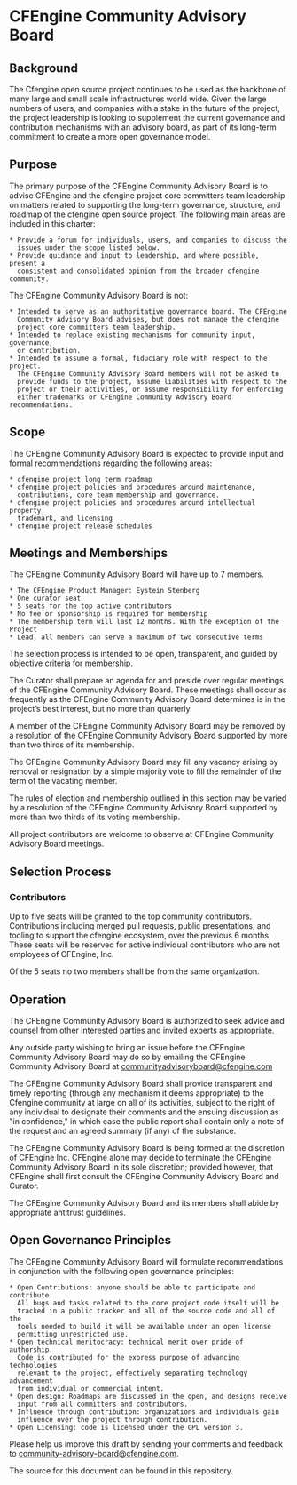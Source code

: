 # CFEngine Community Advisory Board

## Background

The Cfengine open source project continues to be used as the backbone of many
large and small scale infrastructures world wide. Given the large numbers of
users, and companies with a stake in the future of the project, the project
leadership is looking to supplement the current governance and contribution
mechanisms with an advisory board, as part of its long-term commitment to
create a more open governance model.

## Purpose

The primary purpose of the CFEngine Community Advisory Board is to advise
CFEngine and the cfengine project core committers team leadership on matters
related to supporting the long-term governance, structure, and roadmap of the
cfengine open source project. The following main areas are included in this
charter:

    * Provide a forum for individuals, users, and companies to discuss the
      issues under the scope listed below.
    * Provide guidance and input to leadership, and where possible, present a
      consistent and consolidated opinion from the broader cfengine community.

The CFEngine Community Advisory Board is not:

    * Intended to serve as an authoritative governance board. The CFEngine
      Community Advisory Board advises, but does not manage the cfengine
      project core committers team leadership.
    * Intended to replace existing mechanisms for community input, governance,
      or contribution.
    * Intended to assume a formal, fiduciary role with respect to the project.
      The CFEngine Community Advisory Board members will not be asked to
      provide funds to the project, assume liabilities with respect to the
      project or their activities, or assume responsibility for enforcing
      either trademarks or CFEngine Community Advisory Board recommendations.

## Scope

The CFEngine Community Advisory Board is expected to provide input and formal
recommendations regarding the following areas:

    * cfengine project long term roadmap
    * cfengine project policies and procedures around maintenance,
      contributions, core team membership and governance.
    * cfengine project policies and procedures around intellectual property,
      trademark, and licensing
    * cfengine project release schedules

## Meetings and Memberships

The CFEngine Community Advisory Board will have up to 7 members.

    * The CFEngine Product Manager: Eystein Stenberg
    * One curator seat
    * 5 seats for the top active contributors
    * No fee or sponsorship is required for membership
    * The membership term will last 12 months. With the exception of the Project
    * Lead, all members can serve a maximum of two consecutive terms

The selection process is intended to be open, transparent, and guided by
objective criteria for membership.

The Curator shall prepare an agenda for and preside over regular meetings of
the CFEngine Community Advisory Board. These meetings shall occur as frequently
as the CFEngine Community Advisory Board determines is in the project’s best
interest, but no more than quarterly.

A member of the CFEngine Community Advisory Board may be removed by a
resolution of the CFEngine Community Advisory Board supported by more than two
thirds of its membership.

The CFEngine Community Advisory Board may fill any vacancy arising by removal
or resignation by a simple majority vote to fill the remainder of the term of
the vacating member.

The rules of election and membership outlined in this section may be varied by
a resolution of the CFEngine Community Advisory Board supported by more than
two thirds of its voting membership.

All project contributors are welcome to observe at CFEngine Community Advisory
Board meetings.

## Selection Process

### Contributors

Up to five seats will be granted to the top community contributors.
Contributions including merged pull requests, public presentations, and tooling
to support the cfengine ecosystem, over the previous 6 months. These seats will
be reserved for active individual contributors who are not employees of
CFEngine, Inc.

Of the 5 seats no two members shall be from the same organization.

## Operation

The CFEngine Community Advisory Board is authorized to seek advice and counsel
from other interested parties and invited experts as appropriate.

Any outside party wishing to bring an issue before the CFEngine Community
Advisory Board may do so by emailing the CFEngine Community Advisory Board at
communityadvisoryboard@cfengine.com

The CFEngine Community Advisory Board shall provide transparent and timely
reporting (through any mechanism it deems appropriate) to the Cfengine
community at large on all of its activities, subject to the right of any
individual to designate their comments and the ensuing discussion as "in
confidence," in which case the public report shall contain only a note of the
request and an agreed summary (if any) of the substance.

The CFEngine Community Advisory Board is being formed at the discretion of
CFEngine Inc. CFEngine alone may decide to terminate the CFEngine Community
Advisory Board in its sole discretion; provided however, that CFEngine shall
first consult the CFEngine Community Advisory Board and Curator.

The CFEngine Community Advisory Board and its members shall abide by
appropriate antitrust guidelines.

## Open Governance Principles

The CFEngine Community Advisory Board will formulate recommendations in
conjunction with the following open governance principles:

    * Open Contributions: anyone should be able to participate and contribute.
      All bugs and tasks related to the core project code itself will be
      tracked in a public tracker and all of the source code and all of the
      tools needed to build it will be available under an open license
      permitting unrestricted use.
    * Open technical meritocracy: technical merit over pride of authorship.
      Code is contributed for the express purpose of advancing technologies
      relevant to the project, effectively separating technology advancement
      from individual or commercial intent.
    * Open design: Roadmaps are discussed in the open, and designs receive
      input from all committers and contributors.
    * Influence through contribution: organizations and individuals gain
      influence over the project through contribution.
    * Open Licensing: code is licensed under the GPL version 3.

Please help us improve this draft by sending your comments and feedback to
community-advisory-board@cfengine.com.

The source for this document can be found in this repository.
